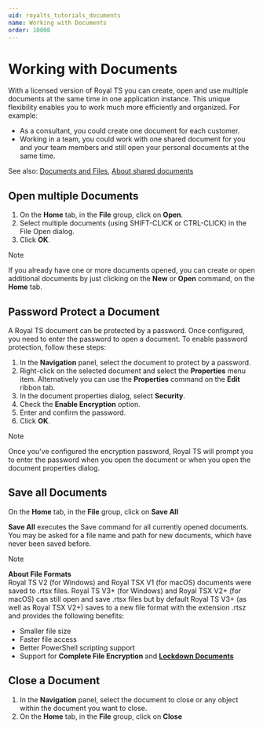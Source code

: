 ```yaml
---
uid: royalts_tutorials_documents
name: Working with Documents
order: 10000
---
```


# Working with Documents
With a licensed version of Royal TS you can create, open and use multiple documents at the same time in one application instance. This unique flexibility enables you to work much more efficiently and organized. For example:

-   As a consultant, you could create one document for each customer.
-   Working in a team, you could work with one shared document for you and your team members and still open your personal documents at the same time.

See also: [Documents and Files](xref:royalts_intro_documents), [About shared documents](http://support.royalapplications.com/knowledgebase/articles/341144)

## Open multiple Documents
1.  On the **Home** tab, in the **File** group, click on **Open**.
2.  Select multiple documents (using SHIFT-CLICK or CTRL-CLICK) in the File Open dialog.
3.  Click **OK**.

> [!Note]
> If you already have one or more documents opened, you can create or open additional documents by just clicking on the **New** or **Open** command, on the **Home** tab.

## Password Protect a Document
A Royal TS document can be protected by a password. Once configured, you need to enter the password to open a document. To enable password protection, follow these steps:
1.  In the **Navigation** panel, select the document to protect by a password.
2.  Right-click on the selected document and select the **Properties** menu item. Alternatively you can use the **Properties** command on the **Edit** ribbon tab.
3.  In the document properties dialog, select **Security**.
4.  Check the **Enable Encryption** option.
5.  Enter and confirm the password.
6.  Click **OK**.

> [!Note]
> Once you've configured the encryption password, Royal TS will prompt you to enter the password when you open the document or when you open the document properties dialog.

## Save all Documents
On the **Home** tab, in the **File** group, click on **Save All**

**Save All** executes the Save command for all currently opened documents. You may be asked for a file name and path for new documents, which have never been saved before.

> [!Note]
> **About File Formats**  
> Royal TS V2 (for Windows) and Royal TSX V1 (for macOS) documents were saved to .rtsx files. Royal TS V3+ (for Windows) and Royal TSX V2+ (for macOS) can still open and save .rtsx files but by default Royal TS V3+ (as well as Royal TSX V2+) saves to a new file format with the extension .rtsz and provides the following benefits:
> - Smaller file size
> - Faster file access
> - Better PowerShell scripting support
> - Support for **Complete File Encryption** and **[Lockdown Documents](xref:royalts_tutorials_lockdown)**

## Close a Document
1.  In the **Navigation** panel, select the document to close or any object within the document you want to close.
2.  On the **Home** tab, in the **File** group, click on **Close**
